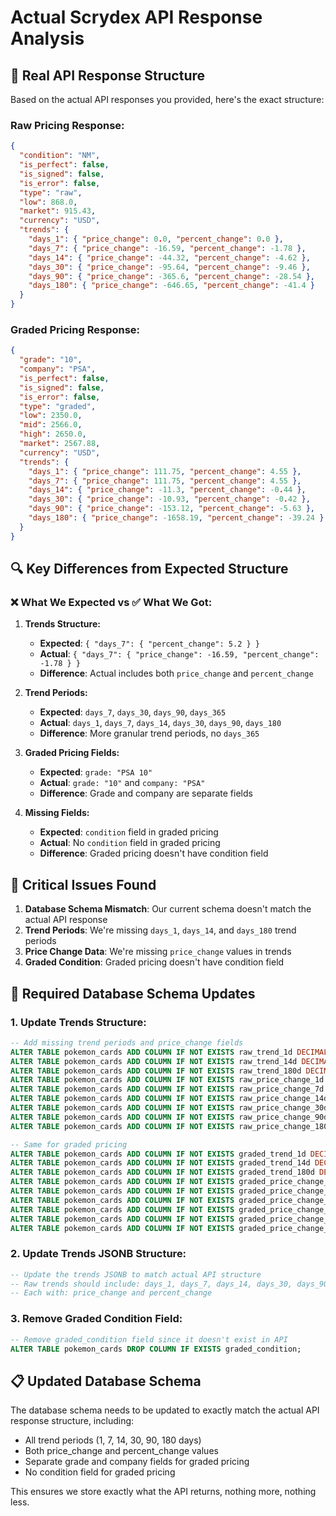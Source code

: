 # Actual Scrydex API Response Analysis

## 🎯 **Real API Response Structure**

Based on the actual API responses you provided, here's the exact structure:

### **Raw Pricing Response:**
```json
{
  "condition": "NM",
  "is_perfect": false,
  "is_signed": false,
  "is_error": false,
  "type": "raw",
  "low": 868.0,
  "market": 915.43,
  "currency": "USD",
  "trends": {
    "days_1": { "price_change": 0.0, "percent_change": 0.0 },
    "days_7": { "price_change": -16.59, "percent_change": -1.78 },
    "days_14": { "price_change": -44.32, "percent_change": -4.62 },
    "days_30": { "price_change": -95.64, "percent_change": -9.46 },
    "days_90": { "price_change": -365.6, "percent_change": -28.54 },
    "days_180": { "price_change": -646.65, "percent_change": -41.4 }
  }
}
```

### **Graded Pricing Response:**
```json
{
  "grade": "10",
  "company": "PSA",
  "is_perfect": false,
  "is_signed": false,
  "is_error": false,
  "type": "graded",
  "low": 2350.0,
  "mid": 2566.0,
  "high": 2650.0,
  "market": 2567.88,
  "currency": "USD",
  "trends": {
    "days_1": { "price_change": 111.75, "percent_change": 4.55 },
    "days_7": { "price_change": 111.75, "percent_change": 4.55 },
    "days_14": { "price_change": -11.3, "percent_change": -0.44 },
    "days_30": { "price_change": -10.93, "percent_change": -0.42 },
    "days_90": { "price_change": -153.12, "percent_change": -5.63 },
    "days_180": { "price_change": -1658.19, "percent_change": -39.24 }
  }
}
```

## 🔍 **Key Differences from Expected Structure**

### **❌ What We Expected vs ✅ What We Got:**

1. **Trends Structure:**
   - **Expected**: `{ "days_7": { "percent_change": 5.2 } }`
   - **Actual**: `{ "days_7": { "price_change": -16.59, "percent_change": -1.78 } }`
   - **Difference**: Actual includes both `price_change` and `percent_change`

2. **Trend Periods:**
   - **Expected**: `days_7`, `days_30`, `days_90`, `days_365`
   - **Actual**: `days_1`, `days_7`, `days_14`, `days_30`, `days_90`, `days_180`
   - **Difference**: More granular trend periods, no `days_365`

3. **Graded Pricing Fields:**
   - **Expected**: `grade: "PSA 10"`
   - **Actual**: `grade: "10"` and `company: "PSA"`
   - **Difference**: Grade and company are separate fields

4. **Missing Fields:**
   - **Expected**: `condition` field in graded pricing
   - **Actual**: No `condition` field in graded pricing
   - **Difference**: Graded pricing doesn't have condition field

## 🚨 **Critical Issues Found**

1. **Database Schema Mismatch**: Our current schema doesn't match the actual API response
2. **Trend Periods**: We're missing `days_1`, `days_14`, and `days_180` trend periods
3. **Price Change Data**: We're missing `price_change` values in trends
4. **Graded Condition**: Graded pricing doesn't have condition field

## 🔧 **Required Database Schema Updates**

### **1. Update Trends Structure:**
```sql
-- Add missing trend periods and price_change fields
ALTER TABLE pokemon_cards ADD COLUMN IF NOT EXISTS raw_trend_1d DECIMAL(10,2);
ALTER TABLE pokemon_cards ADD COLUMN IF NOT EXISTS raw_trend_14d DECIMAL(10,2);
ALTER TABLE pokemon_cards ADD COLUMN IF NOT EXISTS raw_trend_180d DECIMAL(10,2);
ALTER TABLE pokemon_cards ADD COLUMN IF NOT EXISTS raw_price_change_1d DECIMAL(10,2);
ALTER TABLE pokemon_cards ADD COLUMN IF NOT EXISTS raw_price_change_7d DECIMAL(10,2);
ALTER TABLE pokemon_cards ADD COLUMN IF NOT EXISTS raw_price_change_14d DECIMAL(10,2);
ALTER TABLE pokemon_cards ADD COLUMN IF NOT EXISTS raw_price_change_30d DECIMAL(10,2);
ALTER TABLE pokemon_cards ADD COLUMN IF NOT EXISTS raw_price_change_90d DECIMAL(10,2);
ALTER TABLE pokemon_cards ADD COLUMN IF NOT EXISTS raw_price_change_180d DECIMAL(10,2);

-- Same for graded pricing
ALTER TABLE pokemon_cards ADD COLUMN IF NOT EXISTS graded_trend_1d DECIMAL(10,2);
ALTER TABLE pokemon_cards ADD COLUMN IF NOT EXISTS graded_trend_14d DECIMAL(10,2);
ALTER TABLE pokemon_cards ADD COLUMN IF NOT EXISTS graded_trend_180d DECIMAL(10,2);
ALTER TABLE pokemon_cards ADD COLUMN IF NOT EXISTS graded_price_change_1d DECIMAL(10,2);
ALTER TABLE pokemon_cards ADD COLUMN IF NOT EXISTS graded_price_change_7d DECIMAL(10,2);
ALTER TABLE pokemon_cards ADD COLUMN IF NOT EXISTS graded_price_change_14d DECIMAL(10,2);
ALTER TABLE pokemon_cards ADD COLUMN IF NOT EXISTS graded_price_change_30d DECIMAL(10,2);
ALTER TABLE pokemon_cards ADD COLUMN IF NOT EXISTS graded_price_change_90d DECIMAL(10,2);
ALTER TABLE pokemon_cards ADD COLUMN IF NOT EXISTS graded_price_change_180d DECIMAL(10,2);
```

### **2. Update Trends JSONB Structure:**
```sql
-- Update the trends JSONB to match actual API structure
-- Raw trends should include: days_1, days_7, days_14, days_30, days_90, days_180
-- Each with: price_change and percent_change
```

### **3. Remove Graded Condition Field:**
```sql
-- Remove graded_condition field since it doesn't exist in API
ALTER TABLE pokemon_cards DROP COLUMN IF EXISTS graded_condition;
```

## 📋 **Updated Database Schema**

The database schema needs to be updated to exactly match the actual API response structure, including:
- All trend periods (1, 7, 14, 30, 90, 180 days)
- Both price_change and percent_change values
- Separate grade and company fields for graded pricing
- No condition field for graded pricing

This ensures we store exactly what the API returns, nothing more, nothing less.
